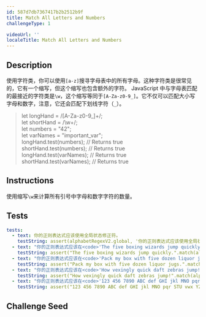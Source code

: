 ```yaml
---
id: 587d7db7367417b2b2512b9f
title: Match All Letters and Numbers
challengeType: 1

videoUrl: ''
localeTitle: Match All Letters and Numbers
---
```


## Description
<section id='description'>
使用字符类，你可以使用<code>[a-z]</code>搜寻字母表中的所有字母。这种字符类是很常见的，它有一个缩写，但这个缩写也包含额外的字符。
JavaScript 中与字母表匹配的最接近的字符类是<code>\w</code>，这个缩写等同于<code>[A-Za-z0-9_]</code>。它不仅可以匹配大小写字母和数字，注意，它还会匹配下划线字符（<code>_</code>）。
<blockquote>let longHand = /[A-Za-z0-9_]+/;<br>let shortHand = /\w+/;<br>let numbers = "42";<br>let varNames = "important_var";<br>longHand.test(numbers); // Returns true<br>shortHand.test(numbers); // Returns true<br>longHand.test(varNames); // Returns true<br>shortHand.test(varNames); // Returns true</blockquote>
</section>

## Instructions
<section id='instructions'>
使用缩写<code>\w</code>来计算所有引号中字母和数字字符的数量。
</section>

## Tests
<section id='tests'>

```yml
tests:
  - text: 你的正则表达式应该使用全局状态修正符。
    testString: assert(alphabetRegexV2.global, '你的正则表达式应该使用全局状态修正符。');
  - text: "你的正则表达式应该在<code>'The five boxing wizards jump quickly.'</code>中匹配到 31 个字母数字字符。"
    testString: assert("The five boxing wizards jump quickly.".match(alphabetRegexV2).length === 31, '你的正则表达式应该在<code>"The five boxing wizards jump quickly."</code>中匹配到 31 个字母数字字符。');
  - text: "你的正则表达式应该在<code>'Pack my box with five dozen liquor jugs.'</code>中匹配到 32 个字母数字字符。"
    testString: assert("Pack my box with five dozen liquor jugs.".match(alphabetRegexV2).length === 32, '你的正则表达式应该在<code>"Pack my box with five dozen liquor jugs."</code>中匹配到 32 个字母数字字符。');
  - text: "你的正则表达式应该在<code>'How vexingly quick daft zebras jump!'</code>中匹配到 30 个字母数字字符。"
    testString: assert("How vexingly quick daft zebras jump!".match(alphabetRegexV2).length === 30, '你的正则表达式应该在<code>"How vexingly quick daft zebras jump!"</code>中匹配到 30 个字母数字字符。');
  - text: "你的正则表达式应该在<code>'123 456 7890 ABC def GHI jkl MNO pqr STU vwx YZ.'</code>中匹配到 36 个字母数字字符。"
    testString: assert("123 456 7890 ABC def GHI jkl MNO pqr STU vwx YZ.".match(alphabetRegexV2).length === 36, '你的正则表达式应该在<code>"123 456 7890 ABC def GHI jkl MNO pqr STU vwx YZ."</code>中匹配到 36 个字母数字字符。');

```

</section>

## Challenge Seed
<section id='challengeSeed'>















</section>

              